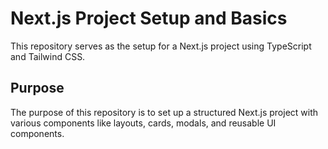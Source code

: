 # Next.js Project Setup and Basics

This repository serves as the setup for a Next.js project using TypeScript and Tailwind CSS.

## Purpose

The purpose of this repository is to set up a structured Next.js project with various components like layouts, cards, modals, and reusable UI components.
